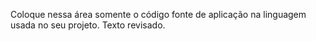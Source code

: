 Coloque nessa área somente o código fonte de aplicação na linguagem usada no seu projeto.
Texto revisado.

